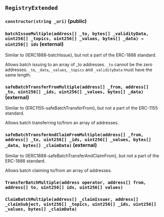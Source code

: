 ## `RegistryExtended`






### `constructor(string _uri)` (public)





### `batchIssueMultiple(address[] _to, bytes[] _validityData, uint256[] _topics, uint256[] _values, bytes[] _data) → uint256[] ids` (external)

Similar to {IERC1888-batchIssue}, but not a part of the ERC-1888 standard.


Allows batch issuing to an array of _to addresses.
`_to` cannot be the zero addresses.
`_to`, `_data`, `_values`, `_topics` and `_validityData` must have the same length.

### `safeBatchTransferFromMultiple(address[] _from, address[] _to, uint256[] _ids, uint256[] _values, bytes[] _data)` (external)

Similar to {ERC1155-safeBatchTransferFrom}, but not a part of the ERC-1155 standard.


Allows batch transferring to/from an array of addresses.

### `safeBatchTransferAndClaimFromMultiple(address[] _from, address[] _to, uint256[] _ids, uint256[] _values, bytes[] _data, bytes[] _claimData)` (external)

Similar to {IERC1888-safeBatchTransferAndClaimFrom}, but not a part of the ERC-1888 standard.


Allows batch claiming to/from an array of addresses.


### `TransferBatchMultiple(address operator, address[] from, address[] to, uint256[] ids, uint256[] values)`





### `ClaimBatchMultiple(address[] _claimIssuer, address[] _claimSubject, uint256[] _topics, uint256[] _ids, uint256[] _values, bytes[] _claimData)`





